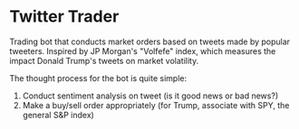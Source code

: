 # Twitter Trader
Trading bot that conducts market orders based on tweets made by popular tweeters.
Inspired by JP Morgan's "Volfefe" index, which measures the impact Donald Trump's tweets on market volatility.

The thought process for the bot is quite simple:
1. Conduct sentiment analysis on tweet (is it good news or bad news?)
2. Make a buy/sell order appropriately (for Trump, associate with SPY, the general S&P index)
